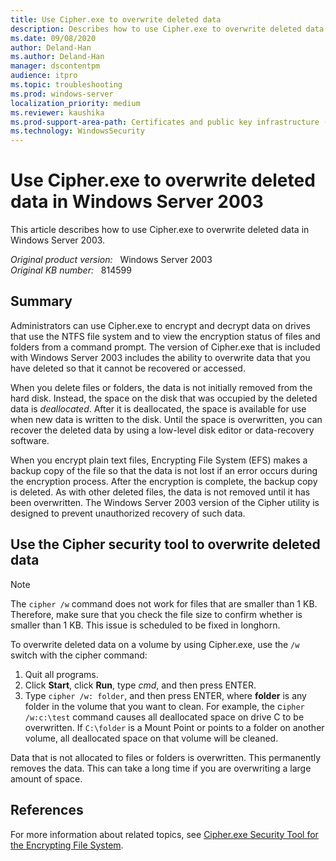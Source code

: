 ```yaml
---
title: Use Cipher.exe to overwrite deleted data
description: Describes how to use Cipher.exe to overwrite deleted data in Windows Server 2003.
ms.date: 09/08/2020
author: Deland-Han
ms.author: Deland-Han
manager: dscontentpm
audience: itpro
ms.topic: troubleshooting
ms.prod: windows-server
localization_priority: medium
ms.reviewer: kaushika
ms.prod-support-area-path: Certificates and public key infrastructure (PKI)
ms.technology: WindowsSecurity
---
```

# Use Cipher.exe to overwrite deleted data in Windows Server 2003

This article describes how to use Cipher.exe to overwrite deleted data in Windows Server 2003.

_Original product version:_ &nbsp; Windows Server 2003  
_Original KB number:_ &nbsp; 814599

## Summary

Administrators can use Cipher.exe to encrypt and decrypt data on drives that use the NTFS file system and to view the encryption status of files and folders from a command prompt. The version of Cipher.exe that is included with Windows Server 2003 includes the ability to overwrite data that you have deleted so that it cannot be recovered or accessed.

When you delete files or folders, the data is not initially removed from the hard disk. Instead, the space on the disk that was occupied by the deleted data is *deallocated*. After it is deallocated, the space is available for use when new data is written to the disk. Until the space is overwritten, you can recover the deleted data by using a low-level disk editor or data-recovery software.

When you encrypt plain text files, Encrypting File System (EFS) makes a backup copy of the file so that the data is not lost if an error occurs during the encryption process. After the encryption is complete, the backup copy is deleted. As with other deleted files, the data is not removed until it has been overwritten. The Windows Server 2003 version of the Cipher utility is designed to prevent unauthorized recovery of such data.

## Use the Cipher security tool to overwrite deleted data

> [!NOTE]
> The `cipher /w` command does not work for files that are smaller than 1 KB. Therefore, make sure that you check the file size to confirm whether is smaller than 1 KB. This issue is scheduled to be fixed in longhorn.

To overwrite deleted data on a volume by using Cipher.exe, use the `/w` switch with the cipher command:

1. Quit all programs.
2. Click **Start**, click **Run**, type *cmd*, and then press ENTER.
3. Type `cipher /w: folder`, and then press ENTER, where **folder** is any folder in the volume that you want to clean. For example, the c`ipher /w:c:\test` command causes all deallocated space on drive C to be overwritten. If `C:\folder` is a Mount Point or points to a folder on another volume, all deallocated space on that volume will be cleaned.

Data that is not allocated to files or folders is overwritten. This permanently removes the data. This can take a long time if you are overwriting a large amount of space.

## References

For more information about related topics, see [Cipher.exe Security Tool for the Encrypting File System](https://support.microsoft.com/help/298009).

